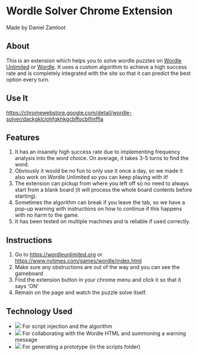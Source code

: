 # Wordle Solver Chrome Extension
Made by Daniel Zamloot

## About
This is an extension which helps you to solve wordle puzzles on [Wordle Unlimited](https://wordleunlimited.org) or [Wordle](https://www.nytimes.com/games/wordle/index.html). It uses a custom algorithm to achieve a high success rate and is completely integrated with the site so that it can predict the best option every turn.

## Use It
https://chromewebstore.google.com/detail/wordle-solver/dackgklclohfgkhkgcbffocblfinffla

## Features
1. It has an insanely high success rate due to implementing frequency analysis into the word choice. On average, it takes 3-5 turns to find the word.
2. Obviously it would be no fun to only use it once a day, so we made it also work on Wordle Unlimited so you can keep playing with it!
3. The extension can pickup from where you left off so no need to always start from a blank board (it will process the whole board contents before starting).
4. Sometimes the algorithm can break if you leave the tab, so we have a pop-up warning with instructions on how to continue if this happens with no harm to the game.
5. It has been tested on multiple machines and is reliable if used correctly.

## Instructions
1. Go to https://wordleunlimited.org or https://www.nytimes.com/games/wordle/index.html
2. Make sure any obstructions are out of the way and you can see the gameboard
3. Find the extension button in your chrome menu and click it so that it says 'ON'
4. Remain on the page and watch the puzzle solve itself.

## Technology Used
- ![](https://img.shields.io/badge/JavaScript-323330?style=for-the-badge&logo=javascript&logoColor=F7DF1E) For script injection and the algorithm
- ![](https://img.shields.io/badge/HTML5-E34F26?style=for-the-badge&logo=html5&logoColor=white) For collaborating with the Wordle HTML and summoning a warning message
- ![](https://img.shields.io/badge/python-3670A0?style=for-the-badge&logo=python&logoColor=ffdd54) For generating a prototype (in the scripts folder)
